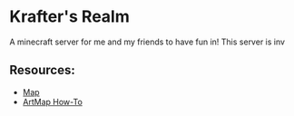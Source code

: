 # Krafter's Realm
A minecraft server for me and my friends to have fun in!
This server is inv

## Resources:

* [Map](http://kraftersmap.ddns.net/)
* [ArtMap How-To](artmap)
